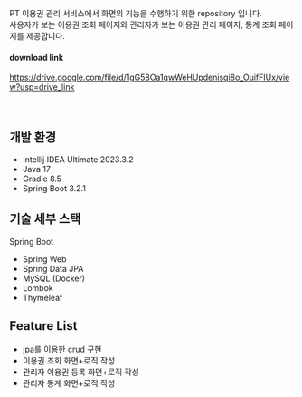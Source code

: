 PT 이용권 관리 서비스에서 화면의 기능을 수행하기 위한 repository 입니다.
<br/>사용자가 보는 이용권 조회 페이지와 관리자가 보는 이용권 관리 페이지, 통계 조회 페이지를 제공합니다.
#### download link
https://drive.google.com/file/d/1gG58Oa1qwWeHUpdenisqi8o_OuifFIUx/view?usp=drive_link
<br/><br/><br/>
## 개발 환경
- Intellij IDEA Ultimate 2023.3.2
- Java 17
- Gradle 8.5
- Spring Boot 3.2.1

## 기술 세부 스택
Spring Boot
- Spring Web
- Spring Data JPA
- MySQL (Docker)
- Lombok
- Thymeleaf
## Feature List
* jpa를 이용한 crud 구현
* 이용권 조회 화면+로직 작성
* 관리자 이용권 등록 화면+로직 작성
* 관리자 통계 화면+로직 작성
